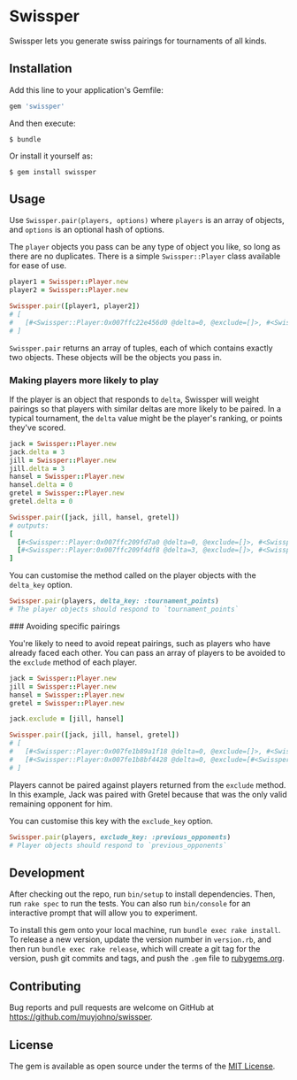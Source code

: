 # Swissper

Swissper lets you generate swiss pairings for tournaments of all kinds.

## Installation

Add this line to your application's Gemfile:

```ruby
gem 'swissper'
```

And then execute:

    $ bundle

Or install it yourself as:

    $ gem install swissper

## Usage
Use `Swissper.pair(players, options)` where `players` is an array of objects, and `options` is an optional hash of options.

The `player` objects you pass can be any type of object you like, so long as there are no duplicates. There is a simple `Swissper::Player` class available for ease of use.

```ruby
player1 = Swissper::Player.new
player2 = Swissper::Player.new

Swissper.pair([player1, player2])
# [
#   [#<Swissper::Player:0x007ffc22e456d0 @delta=0, @exclude=[]>, #<Swissper::Player:0x007ffc22e3d318 @delta=0, @exclude=[]>]
# ]
```

`Swissper.pair` returns an array of tuples, each of which contains exactly two objects. These objects will be the objects you pass in.

### Making players more likely to play

If the player is an object that responds to `delta`, Swissper will weight pairings so that players with similar deltas are more likely to be paired. In a typical tournament, the `delta` value might be the player's ranking, or points they've scored.

```ruby
jack = Swissper::Player.new
jack.delta = 3
jill = Swissper::Player.new
jill.delta = 3
hansel = Swissper::Player.new
hansel.delta = 0
gretel = Swissper::Player.new
gretel.delta = 0

Swissper.pair([jack, jill, hansel, gretel])
# outputs:
[
  [#<Swissper::Player:0x007ffc209fd7a0 @delta=0, @exclude=[]>, #<Swissper::Player:0x007ffc22d34818 @delta=0, @exclude=[]>],
  [#<Swissper::Player:0x007ffc209f4df8 @delta=3, @exclude=[]>, #<Swissper::Player:0x007ffc21846ca8 @delta=3, @exclude=[]>]
]
```

You can customise the method called on the player objects with the `delta_key` option.

```ruby
Swissper.pair(players, delta_key: :tournament_points)
# The player objects should respond to `tournament_points`
```

### Avoiding specific pairings

You're likely to need to avoid repeat pairings, such as players who have already faced each other. You can pass an array of players to be avoided to the `exclude` method of each player.

```ruby
jack = Swissper::Player.new
jill = Swissper::Player.new
hansel = Swissper::Player.new
gretel = Swissper::Player.new

jack.exclude = [jill, hansel]

Swissper.pair([jack, jill, hansel, gretel])
# [
#   [#<Swissper::Player:0x007fe1b89a1f18 @delta=0, @exclude=[]>, #<Swissper::Player:0x007fe1b8bacb78 @delta=0, @exclude=[]>],
#   [#<Swissper::Player:0x007fe1b8bf4428 @delta=0, @exclude=[#<Swissper::Player:0x007fe1b8bacb78 @delta=0, @exclude=[]>, #<Swissper::Player:0x007fe1b89a1f18 @delta=0, @exclude=[]>]>, #<Swissper::Player:0x007fe1b8b15fc0 @delta=0, @exclude=[]>]
# ]
```

Players cannot be paired against players returned from the `exclude` method. In this example, Jack was paired with Gretel because that was the only valid remaining opponent for him.

You can customise this key with the `exclude_key` option.

```ruby
Swissper.pair(players, exclude_key: :previous_opponents)
# Player objects should respond to `previous_opponents`
```

## Development

After checking out the repo, run `bin/setup` to install dependencies. Then, run `rake spec` to run the tests. You can also run `bin/console` for an interactive prompt that will allow you to experiment.

To install this gem onto your local machine, run `bundle exec rake install`. To release a new version, update the version number in `version.rb`, and then run `bundle exec rake release`, which will create a git tag for the version, push git commits and tags, and push the `.gem` file to [rubygems.org](https://rubygems.org).

## Contributing

Bug reports and pull requests are welcome on GitHub at https://github.com/muyjohno/swissper.

## License

The gem is available as open source under the terms of the [MIT License](http://opensource.org/licenses/MIT).

